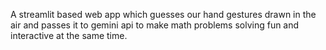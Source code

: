 A streamlit based web app which guesses our hand gestures drawn in the air and passes it to gemini api to make math problems solving fun and interactive at the same time.
